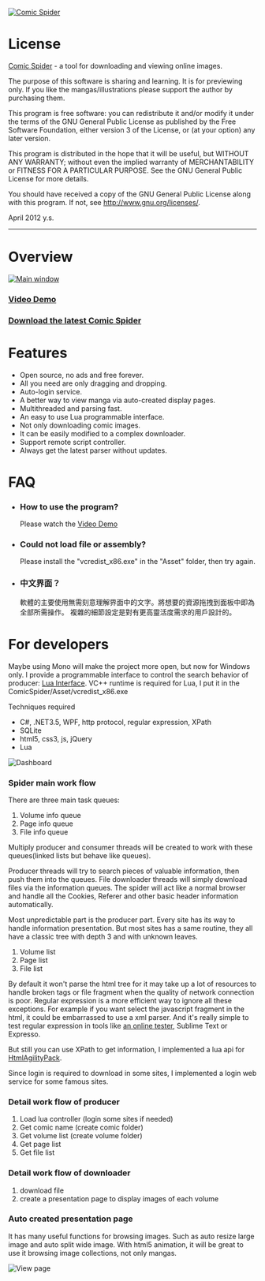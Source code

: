[![Comic Spider](https://raw.github.com/ysmood/ComicSpider/master/Documentation/contents/img/splash_screen.png)](https://github.com/downloads/ysmood/ComicSpider/Comic_Spider.zip)

# License

[Comic Spider](https://github.com/ysmood/ComicSpider) - a tool for downloading and viewing online images.

The purpose of this software is sharing and learning. It is for previewing only.
If you like the mangas/illustrations please support the author by purchasing them.

This program is free software: you can redistribute it and/or modify 
it under the terms of the GNU General Public License as published by 
the Free Software Foundation, either version 3 of the License, or 
(at your option) any later version. 

This program is distributed in the hope that it will be useful, 
but WITHOUT ANY WARRANTY; without even the implied warranty of 
MERCHANTABILITY or FITNESS FOR A PARTICULAR PURPOSE. See the 
GNU General Public License for more details. 

You should have received a copy of the GNU General Public License 
along with this program. If not, see http://www.gnu.org/licenses/.

April 2012 y.s.

**************************************************************************************************************

# Overview

[![Main window](https://raw.github.com/ysmood/ComicSpider/master/Documentation/contents/img/snap/main.png)](http://www.tudou.com/v/Cm3deG4DLak/&rpid=2572312&resourceId=2572312_04_05_99/v.swf)

### [Video Demo](http://www.tudou.com/v/Cm3deG4DLak/&rpid=2572312&resourceId=2572312_04_05_99/v.swf)

### [Download the latest Comic Spider](http://sdrv.ms/VhcHT4)

# Features

* Open source, no ads and free forever. 
* All you need are only dragging and dropping.
* Auto-login service.
* A better way to view manga via auto-created display pages.
* Multithreaded and parsing fast.
* An easy to use Lua programmable interface.
* Not only downloading comic images.
* It can be easily modified to a complex downloader.
* Support remote script controller.
* Always get the latest parser without updates.

# FAQ

* ### How to use the program?

   Please watch the [Video Demo](http://www.tudou.com/v/Cm3deG4DLak/&rpid=2572312&resourceId=2572312_04_05_99/v.swf)

* ### Could not load file or assembly?
   Please install the "vcredist_x86.exe" in the "Asset" folder, then try again.

* ### 中文界面？

   軟體的主要使用無需刻意理解界面中的文字。將想要的資源拖拽到面板中即為全部所需操作。
   複雜的細節設定是對有更高靈活度需求的用戶設計的。

# For developers

Maybe using Mono will make the project more open, but now for Windows only.
I provide a programmable interface to control the search behavior of producer: [Lua Interface](http://luaforge.net/projects/luainterface/).
VC++ runtime is required for Lua, I put it in the ComicSpider/Asset/vcredist_x86.exe

Techniques required

* C#, .NET3.5, WPF, http protocol, regular expression, XPath
* SQLite
* html5, css3, js, jQuery
* Lua

![Dashboard](https://raw.github.com/ysmood/ComicSpider/master/Documentation/contents/img/snap/dashboard.png)

### Spider main work flow

There are three main task queues:

1. Volume info queue
1. Page info queue
2. File info queue

Multiply producer and consumer threads will be created to work with these queues(linked lists but behave like queues).

Producer threads will try to search pieces of valuable information, then push them into the queues.
File downloader threads will simply download files via the information queues.
The spider will act like a normal browser and handle all the Cookies,
Referer and other basic header information automatically.

Most unpredictable part is the producer part. Every site has its way to handle information presentation.
But most sites has a same routine, they all have a classic tree with depth 3 and with unknown leaves.

1. Volume list
2. Page list
3. File list

By default it won't parse the html tree for it may take up a lot of resources to handle broken tags or file fragment when the quality of network connection is poor.
Regular expression is a more efficient way to ignore all these exceptions.
For example if you want select the javascript fragment in the html, it could be embarrassed to use a xml parser.
And it's really simple to test regular expression in tools like [an online tester](http://myregextester.com/), Sublime Text or Expresso.

But still you can use XPath to get information, I implemented a lua api for [HtmlAgilityPack](http://htmlagilitypack.codeplex.com/).

Since login is required to download in some sites, I implemented a login web service for some famous sites.

### Detail work flow of producer

1. Load lua controller (login some sites if needed)
1. Get comic name (create comic folder)
2. Get volume list (create volume folder)
3. Get page list
4. Get file list

### Detail work flow of downloader

1. download file
2. create a presentation page to display images of each volume

### Auto created presentation page

It has many useful functions for browsing images. Such as auto resize large image and auto split wide image.
With html5 animation, it will be great to use it browsing image collections, not only mangas.

![View page](https://raw.github.com/ysmood/ComicSpider/master/Documentation/contents/img/snap/view.png)
